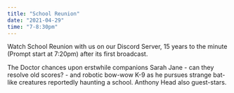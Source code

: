```yaml
---
title: "School Reunion"
date: "2021-04-29"
time: "7-8:30pm"
---
```


Watch School Reunion with us on our Discord Server, 15 years to the minute (Prompt start at 7:20pm) after its first broadcast.

The Doctor chances upon erstwhile companions Sarah Jane - can they resolve old scores? - and robotic bow-wow K-9 as he pursues strange bat-like creatures reportedly haunting a school. Anthony Head also guest-stars. 